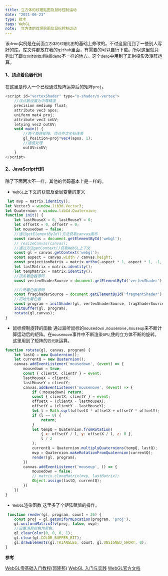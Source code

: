 ```yaml
---
title: 立方体的纹理贴图及鼠标控制运动
date: "2021-06-23"
type: 技术
tags: WebGL
note:  立方体的纹理贴图及鼠标控制运动
---
```


该`demo`实例是在前面`立方体的纹理贴图`的基础上修改的。不过这里用到了一些别人写好的库。库文件都放在我的`github`里面，有需要的可以自行下载。所以这里就只列出了跟`立方体的纹理贴图demo`不一样的地方。这个`demo`中用到了正射投影及矩阵运算。
#### 1、顶点着色器代码
在这里是传入一个已经通过矩阵运算后的矩阵`proj`。
```js
<script id="vertexShader" type="x-shader/x-vertex">
    //浮点数设置为中等精度
    precision mediump float;
    attribute vec3 apos;
    uniform mat4 proj;
    attribute vec2 inUV;
    letying vec2 outUV;
    void main() {
        //两个旋转矩阵、顶点齐次坐标连乘
        gl_Position=proj*vec4(apos, 1);
        //插值处理
        outUV=inUV;
    }
</script>
```
#### 2、JavaScript代码
除了下面两次不一样，其他的代码基本上是一样的。
+ `WebGL`上下文的获取及全局变量的定义
```js
 let mvp = matrix.identity();
let Vector3 = window.lib3d.Vector3;
let Quaternion = window.lib3d.Quaternion;
function init() {
    let lastMouseX = 0, lastMouseY = 0;
    let offsetX = 0, offsetY = 0;
    let mousedown = false;
    //通过getElementById()方法获取canvas画布
    const canvas = document.getElementById('webgl');
    // resizeCanvas(canvas);
    //通过方法getContext()获取WebGL上下文
    const gl = canvas.getContext('webgl');
    const aspect = canvas.width / canvas.height;
    const projectionMatrix = matrix.ortho(-aspect * 1, aspect * 1, -1, 1, 500, -500);
    let lastMatrix = matrix.identity();
    let tempMatrix = matrix.identity();
    //顶点着色器源码
    const vertexShaderSource = document.getElementById('vertexShader').innerText;

    //片元着色器源码
    const fragShaderSource = document.getElementById('fragmentShader').innerText;
    //初始化着色器
    const program = initShader(gl, vertexShaderSource, fragShaderSource);
    initBuffer(gl, program);
    rotate(gl,canvas);
}
```
+ 鼠标控制旋转的函数
通过监听鼠标的`mousedown,mousemove,mouseup`来不断计算运动后的矩阵。在`mousemove`事件中不断渲染`GPU`,使的立方体不断的旋转。这里用到了矩阵的`四元数`运算。
```js
function rotate(gl, canvas, program) {
    let lastQ = new Quaternion();
    let currentQ = new Quaternion();
    canvas.addEventListener('mousedown', (event) => {
        mousedown = true;
        const { clientX, clientY } = event;
        lastMouseX = clientX;
        lastMouseY = clientY;
        canvas.addEventListener('mousemove', (event) => {
            if (!mousedown) return;
            const { clientX, clientY } = event;
            offsetX = (clientX - lastMouseX);
            offsetY = (clientY - lastMouseY);
            let l = Math.sqrt(offsetX * offsetX + offsetY * offsetY);
            if (l == 0) {
                return;
            }
            let tempQ = Quaternion.fromRotation(
                { x: offsetY / l, y: offsetX / l, z: 0 },
                l / 2
            );
            currentQ = Quaternion.multiplyQuaternions(tempQ, lastQ);
            mvp = Quaternion.makeRotationFromQuaternion(currentQ);
            render(gl, program);
        })
        canvas.addEventListener('mouseup', () => {
            mousedown = false;
            // matrix.cloneMatrix(mvp, lastMatrix);
            Object.assign(lastQ, currentQ);
        })
    })
}
```
+ `WebGL`渲染函数
这里多了个矩阵赋值的操作。
```js
 function render(gl, program, count = 36) {
    const proj = gl.getUniformLocation(program, 'proj');
    gl.uniformMatrix4fv(proj, false, mvp);
    //设置清屏颜色为黑色。
    gl.clearColor(0, 0, 0, 1);
    gl.clear(gl.COLOR_BUFFER_BIT);
    gl.drawElements(gl.TRIANGLES, count, gl.UNSIGNED_SHORT, 0);
}
```
**参考**

[WebGL零基础入门教程(郭隆邦)](http://www.yanhuangxueyuan.com/WebGL/)
[WebGL 入门与实践](https://juejin.cn/book/6844733755580481543/section/6844733755916025869)
[WebGL官方文档](https://developer.mozilla.org/zh-CN/docs/Web/API/WebGLRenderingContext/vertexAttribPointer)
